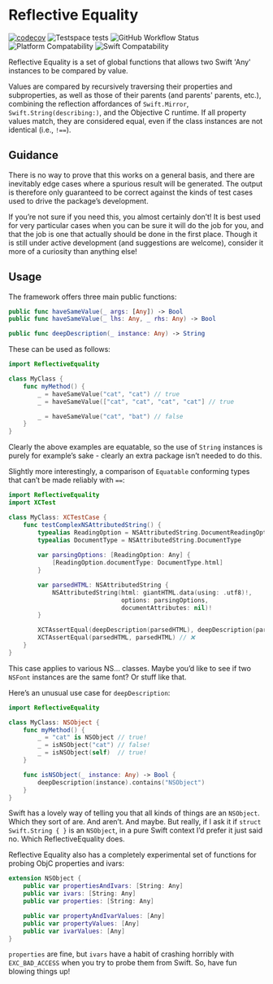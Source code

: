 # Reflective Equality
 [![codecov][image-1]][1] ![Testspace tests][image-2] ![GitHub Workflow Status][image-3]![Platform Compatability][image-4] ![Swift Compatability][image-5]

Reflective Equality is a set of global functions that allows two Swift 'Any' instances to be compared by value. 

Values are compared by recursively traversing their properties and subproperties, as well as those of their parents (and parents' parents, etc.), combining the reflection affordances of `Swift.Mirror`, `Swift.String(describing:)`, and the Objective C runtime. If all property values match, they are considered equal, even if the class instances are not identical (i.e., `!==`).

## Guidance

There is no way to prove that this works on a general basis, and there are inevitably edge cases where a spurious result will be generated. The output is therefore only guaranteed to be correct against the kinds of test cases used to drive the package’s development.

If you’re not sure if you need this, you almost certainly don’t! It is best used for very particular cases when you can be sure it will do the job for you, and that the job is one that actually should be done in the first place. Though it is still under active development (and suggestions are welcome), consider it more of a curiosity than anything else!

## Usage

The framework offers three main public functions:

```swift
public func haveSameValue(_ args: [Any]) -> Bool
public func haveSameValue(_ lhs: Any, _ rhs: Any) -> Bool

public func deepDescription(_ instance: Any) -> String
```

These can be used as follows:

```swift
import ReflectiveEquality

class MyClass {
    func myMethod() {
        _ = haveSameValue("cat", "cat") // true
        _ = haveSameValue(["cat", "cat", "cat", "cat"] // true

        _ = haveSameValue("cat", "bat") // false
    }
}
```

Clearly the above examples are equatable, so the use of `String` instances is purely for example’s sake - clearly an extra package isn’t needed to do this.

Slightly more interestingly, a comparison of `Equatable` conforming types that can’t be made reliably with `==`:

```swift
import ReflectiveEquality
import XCTest

class MyClass: XCTestCase {
    func testComplexNSAttributedString() {
        typealias ReadingOption = NSAttributedString.DocumentReadingOptionKey
        typealias DocumentType = NSAttributedString.DocumentType
        
        var parsingOptions: [ReadingOption: Any] {
            [ReadingOption.documentType: DocumentType.html]
        }

        var parsedHTML: NSAttributedString {
            NSAttributedString(html: giantHTML.data(using: .utf8)!,
                               options: parsingOptions,
                               documentAttributes: nil)!
        }

        XCTAssertEqual(deepDescription(parsedHTML), deepDescription(parsedHTML)) // ✅
        XCTAssertEqual(parsedHTML, parsedHTML) // ❌
    }
}
```

This case applies to various NS… classes. Maybe you’d like to see if two `NSFont` instances are the same font? Or stuff like that.

Here’s an unusual use case for `deepDescription`:

```swift
import ReflectiveEquality

class MyClass: NSObject {
    func myMethod() {
        _ = "cat" is NSObject // true!
        _ = isNSObject("cat") // false!
        _ = isNSObject(self)  // true!
    }

    func isNSObject(_ instance: Any) -> Bool {
        deepDescription(instance).contains("NSObject")
    }
}
```

Swift has a lovely way of telling you that all kinds of things are an `NSObject`. Which they sort of are. And aren’t. And maybe. But really, if I ask it if `struct Swift.String { }` is an `NSObject`, in a pure Swift context I’d prefer it just said no. Which ReflectiveEquality does.

Reflective Equality also has a completely experimental set of functions for probing ObjC properties and ivars:

```swift
extension NSObject {    
    public var propertiesAndIvars: [String: Any]
    public var ivars: [String: Any]
    public var properties: [String: Any]

    public var propertyAndIvarValues: [Any]
    public var propertyValues: [Any]
    public var ivarValues: [Any]
}
```

`properties` are fine, but `ivars` have a habit of crashing horribly with `EXC_BAD_ACCESS` when you try to probe them from Swift. So, have fun blowing things up!

[1]:	https://codecov.io/gh/drseg/reflective-equality

[image-1]:	https://codecov.io/gh/drseg/reflective-equality/branch/master/graph/badge.svg?token=FAYRLLCT5P
[image-2]:	https://img.shields.io/testspace/tests/drseg/drseg:reflective-equality/master
[image-3]:	https://img.shields.io/github/actions/workflow/status/drseg/reflective-equality/swift.yml
[image-4]:	https://img.shields.io/endpoint?url=https%3A%2F%2Fswiftpackageindex.com%2Fapi%2Fpackages%2Fdrseg%2Freflective-equality%2Fbadge%3Ftype%3Dplatforms
[image-5]:	https://img.shields.io/endpoint?url=https%3A%2F%2Fswiftpackageindex.com%2Fapi%2Fpackages%2Fdrseg%2Freflective-equality%2Fbadge%3Ftype%3Dswift-versions